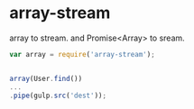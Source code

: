 # array-stream

array to stream. and Promise&lt;Array> to sream.

```js
var array = require('array-stream');


array(User.find())
...
.pipe(gulp.src('dest'));

```
